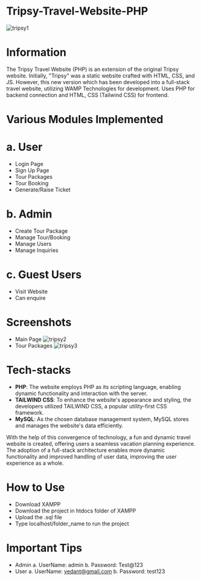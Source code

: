 # Tripsy-Travel-Website-PHP
![tripsy1](https://github.com/vedant8689/tripsy-travel-website-php/assets/86913725/dd474012-7844-46db-b0f5-e88bb9f89f40)

# Information
The Tripsy Travel Website (PHP) is an extension of the original Tripsy website. Initially, "Tripsy" was a static website crafted with HTML, CSS, and JS. 
However, this new version which has been developed into a full-stack travel website, utilizing WAMP Technologies for development.
Uses PHP for backend connection and HTML, CSS (Tailwind CSS) for frontend.

# Various Modules Implemented
# a. User
- Login Page
- Sign Up Page
- Tour Packages
- Tour Booking
- Generate/Raise Ticket
# b. Admin
- Create Tour Package
- Manage Tour/Booking
- Manage Users
- Manage Inquiries
# c. Guest Users
- Visit Website
- Can enquire
  
# Screenshots
- Main Page
![tripsy2](https://github.com/vedant8689/tripsy-travel-website-php/assets/86913725/da8c1a5d-d041-4412-af1f-0dca1904ab8b)
- Tour Packages
  ![tripsy3](https://github.com/vedant8689/tripsy-travel-website-php/assets/86913725/22174fd3-018e-4aa9-a2ed-43ca1eb0e410)

# Tech-stacks
- **PHP**: The website employs PHP as its scripting language, enabling dynamic functionality and interaction with the server.
- **TAILWIND CSS**: To enhance the website's appearance and styling, the developers utilized TAILWIND CSS, a popular utility-first CSS framework.
- **MySQL**: As the chosen database management system, MySQL stores and manages the website's data efficiently.

With the help of this convergence of technology, a fun and dynamic travel website is created, offering users a seamless vacation planning experience. The adoption of a full-stack architecture enables more dynamic functionality and improved handling of user data, improving the user experience as a whole.

# How to Use
- Download XAMPP
- Download the project in htdocs folder of XAMPP
- Upload the .sql file
- Type localhost/folder_name to run the project

# Important Tips
- Admin
  a. UserName: admin
  b. Password: Test@123
- User
  a. UserName: vedant@gmail.com
  b. Password: test123
